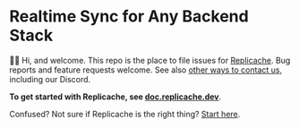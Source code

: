 # Realtime Sync for Any Backend Stack

👋🏼 Hi, and welcome. This repo is the place to file issues for [Replicache](https://replicache.dev). Bug reports and feature requests welcome. See also [other ways to contact us](https://replicache.dev/#contact), including our Discord.

**To get started with Replicache, see [doc.replicache.dev](https://doc.replicache.dev)**.

Confused? Not sure if Replicache is the right thing? [Start here](https://replicache.dev).
